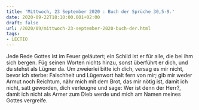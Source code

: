 ```yaml
---
title: 'Mittwoch, 23 September 2020 : Buch der Sprüche 30,5-9.'
date: 2020-09-22T18:10:00.001+02:00
draft: false
url: /2020/09/mittwoch-23-september-2020-buch-der.html
tags: 
- LECTIO
---
```


Jede Rede Gottes ist im Feuer geläutert; ein Schild ist er für alle, die bei ihm sich bergen. Füg seinen Worten nichts hinzu, sonst überführt er dich, und du stehst als Lügner da. Um zweierlei bitte ich dich, versag es mir nicht, bevor ich sterbe: Falschheit und Lügenwort halt fern von mir; gib mir weder Armut noch Reichtum, nähr mich mit dem Brot, das mir nötig ist, damit ich nicht, satt geworden, dich verleugne und sage: Wer ist denn der Herr?, damit ich nicht als Armer zum Dieb werde und mich am Namen meines Gottes vergreife.